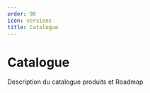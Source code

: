 ```yaml
---
order: 90
icon: versions
title: Catalogue
---
```

# Catalogue

Description du catalogue produits et Roadmap
